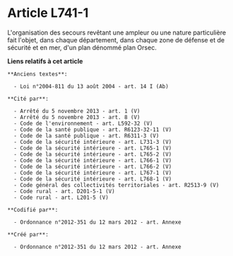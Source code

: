 # Article L741-1

L'organisation des secours revêtant une ampleur ou une nature particulière fait l'objet, dans chaque département, dans chaque
zone de défense et de sécurité et en mer, d'un plan dénommé plan Orsec.

**Liens relatifs à cet article**

	**Anciens textes**:

	  - Loi n°2004-811 du 13 août 2004 - art. 14 I (Ab)

	**Cité par**:

	  - Arrêté du 5 novembre 2013 - art. 1 (V)
	  - Arrêté du 5 novembre 2013 - art. 8 (V)
	  - Code de l'environnement - art. L592-32 (V)
	  - Code de la santé publique - art. R6123-32-11 (V)
	  - Code de la santé publique - art. R6311-3 (V)
	  - Code de la sécurité intérieure - art. L731-3 (V)
	  - Code de la sécurité intérieure - art. L765-1 (V)
	  - Code de la sécurité intérieure - art. L765-2 (V)
	  - Code de la sécurité intérieure - art. L766-1 (V)
	  - Code de la sécurité intérieure - art. L766-2 (V)
	  - Code de la sécurité intérieure - art. L767-1 (V)
	  - Code de la sécurité intérieure - art. L768-1 (V)
	  - Code général des collectivités territoriales - art. R2513-9 (V)
	  - Code rural - art. D201-5-1 (V)
	  - Code rural - art. L201-5 (V)

	**Codifié par**:

	  - Ordonnance n°2012-351 du 12 mars 2012 - art. Annexe

	**Créé par**:

	  - Ordonnance n°2012-351 du 12 mars 2012 - art. Annexe
